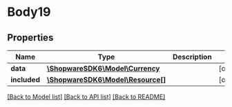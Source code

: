 # Body19

## Properties
Name | Type | Description | Notes
------------ | ------------- | ------------- | -------------
**data** | [**\ShopwareSDK6\Model\Currency**](Currency.md) |  | [optional] 
**included** | [**\ShopwareSDK6\Model\Resource[]**](Resource.md) |  | [optional] 

[[Back to Model list]](../../README.md#documentation-for-models) [[Back to API list]](../../README.md#documentation-for-api-endpoints) [[Back to README]](../../README.md)

